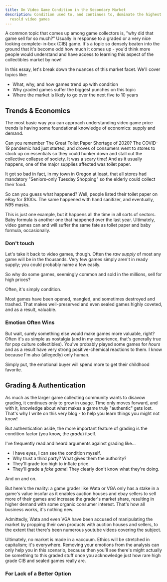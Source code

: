 ```yaml
---
title: On Video Game Condition in the Secondary Market
description: Condition used to, and continues to, dominate the highest end of
  resold video games
---
```

A common topic that comes up among game collectors is, "why did that game sell for so much?" Usually in response to a graded or a very nice looking complete-in-box (CIB) game. It's a topic so densely beaten into the ground that it's become odd how much it comes up - you'd think more people would understand and have access to learning this aspect of the collectibles market by now!

In this essay, let's break down the nuances of this market facet. We'll cover topics like:

* What, why, and how games trend up with condition
* Why graded games suffer the biggest punches on this topic
* Where the market is likely to go over the next five to 10 years

## Trends & Economics

The most basic way you can approach understanding video game price trends is having some foundational knowledge of economics: supply and demand.

Can you remember The Great Toilet Paper Shortage of 2020? The COVID-19 pandemic had just started, and droves of consumers went to stores to stock up on essentials so they could hunker down and stall out the collective collapse of society. It was a scary time! And as it usually happens, one of the major supplies affected was toilet paper.

It got so bad in fact, in my town in Oregon at least, that all stores had mandatory "Seniors-only Tuesday Shopping" so the elderly could collect their food.

So can you guess what happened? Well, people listed their toilet paper on eBay for $100s. The same happened with hand sanitizer, and eventually, N95 masks.

This is just one example, but it happens all the time in all sorts of sectors. Baby formula is another one that happened over the last year. Ultimately, video games can and will suffer the same fate as toilet paper and baby formula, occasionally.

### Don't touch

Let's take it back to video games, though. Often the *raw supply* of most any game will be in the thousands. Very few games simply aren't in ready supply; you could probably name a few easily.

So why do some games, seemingly common and sold in the millions, sell for high prices?

Often, it's simply condition.

Most games have been opened, mangled, and sometimes destroyed and trashed. That makes well-preserved and even sealed games highly coveted, and as a result, valuable.

### Emotion Often Wins

But wait, surely something else would make games more valuable, right? Often it's as simple as nostalgia (and in my experience, that's generally true for pop culture collectibles). You've probably played some games for *hours* and as a result have very strong positive-chemical reactions to them. I know because I'm also (allegedly) only human.

Simply put, the emotional buyer will spend more to get their childhood favorite.

## Grading & Authentication

As much as the larger game collecting community wants to disavow grading, it continues only to grow in usage. Time only moves forward, and with it, knowledge about what makes a game truly "authentic" gets lost. That's why I write on this very blog - to help you learn things you might not know!

But authentication aside, the more important feature of grading is the condition factor (you know, the *grade*) itself.

I've frequently read and heard arguments against grading like...

* I have eyes, I can see the condition myself.
* Why trust a third party? What gives them the authority?
* They'll grade too high to inflate price.
* They'll grade a *fake game*! They clearly don't know what they're doing.

And on and on.

But here's the reality: a game grader like Wata or VGA only has a stake in a game's value insofar as it enables auction houses and ebay sellers to sell more of their games and increase the grader's market share, resulting in higher demand with some organic consumer interest. That's how all business works, it's nothing new.

Admittedly, Wata and even VGA have been accused of manipulating the market by propping their own products with auction houses and sellers, to the extent that there's been numerous youtube videos covering the subject. 

Ultimately, no market is made in a vaccuum. Ethics will be stretched in capitalism; it's everywhere. Removing your emotions from the analysis can only help you in this scenario, because then you'll see there's might actually be something to this graded stuff once you acknowledge just how rare high grade CIB and sealed games really are.

### For Lack of a Better Option